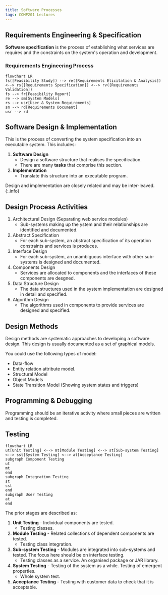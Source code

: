 ```yaml
---
title: Software Processes
tags: COMP201 Lectures
---
```

## Requirements Engineering & Specification
**Software specification** is the process of establishing what services are requires and the constraints on the system's operation and development.

### Requirements Engineering Process

```mermaid
flowchart LR
fs([Feasibility Study]) --> re([Requirements Elicitation & Analysis]) <--> rs([Requirements Specification]) <--> rv([Requirements Validation])
fs --> fr[Feasibility Report]
re --> sm[System Models]
rs --> usr[User & System Requirements]
sm --> rd[Requirements Document]
usr --> rd
```

## Software Design & Implementation
This is the process of converting the system specification into an executable system. This includes:

1. **Software Design**
	* Design a software structure that realises the specification.
	* There are many **tasks** that comprise this section.
1. **Implementation**
	* Translate this structure into an executable program.

Design and implementation are closely related and may be inter-leaved.
{:.info}

## Design Process Activities 

1. Architectural Design (Separating web service modules)
	* Sub-systems making up the ystem and their relationships are identified and documented.
1. Abstract Specification
	* For each sub-system, an abstract specification of its operation constraints and services is produces.
1. Interface Design
	* For each sub-system, an unambiguous interface with other sub-systems is designed and documented.
1. Components Design
	* Services are allocated to components and the interfaces of these components are desgned.
1. Data Structure Design
	* The data structures used in the system implementation are designed in detail and specified.
1. Algorithm Design
	* The algorithms used in components to provide services are designed and specified.
	
## Design Methods
Design methods are systematic approaches to developing a software design. This design is usually documented as a set of graphical models.

You could use the following types of model:

* Data-flow
* Entity relation attribute model.
* Structural Model
* Object Models
* State Transition Model (Showing system states and triggers)

## Programming & Debugging
Programming should be an iterative activity where small pieces are written and testing is completed.

## Testing

```mermaid
flowchart LR
ut[Unit Testing] <--> mt[Module Testing] <--> st[Sub-system Testing] <--> sst[System Testing] <--> at[Acceptance Testing]
subgraph Component Testing
ut
mt
end
subgraph Integration Testing
st
sst
end
subgraph User Testing
at
end
```

The prior stages are described as:

1. **Unit Testing** - Individual components are tested.
	* Testing classes.
1. **Module Testing** - Related collections of dependent components are tested.
	* Testing class integration.
1. **Sub-system Testing** - Modules are integrated into sub-systems and tested. The focus here should be on interface testing.
	* Testing classes as a service. An organised package or JAR library.
1. **System Testing** - Testing of the system as a while. Testing of emergent properties.
	* Whole system test.
1. **Acceptance Testing** - Testing with customer data to check that it is acceptable.